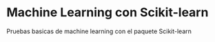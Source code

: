 # Machine Learning con Scikit-learn
Pruebas basicas de machine learning con el paquete Scikit-learn
